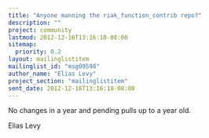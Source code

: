 ```yaml
---
title: "Anyone manning the riak_function_contrib repo?"
description: ""
project: community
lastmod: 2012-12-16T13:16:10-08:00
sitemap:
  priority: 0.2
layout: mailinglistitem
mailinglist_id: "msg09598"
author_name: "Elias Levy"
project_section: "mailinglistitem"
sent_date: 2012-12-16T13:16:10-08:00
---
```



No changes in a year and pending pulls up to a year old.

Elias Levy
